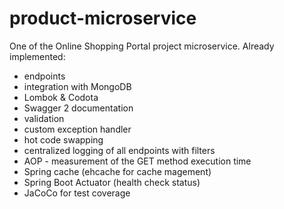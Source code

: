 # product-microservice
One of the Online Shopping Portal project microservice.
Already implemented:
- endpoints
- integration with MongoDB
- Lombok & Codota
- Swagger 2 documentation
- validation
- custom exception handler
- hot code swapping
- centralized logging of all endpoints with filters
- AOP - measurement of the GET method execution time
- Spring cache (ehcache for cache magement)
- Spring Boot Actuator (health check status)
- JaCoCo for test coverage
    
